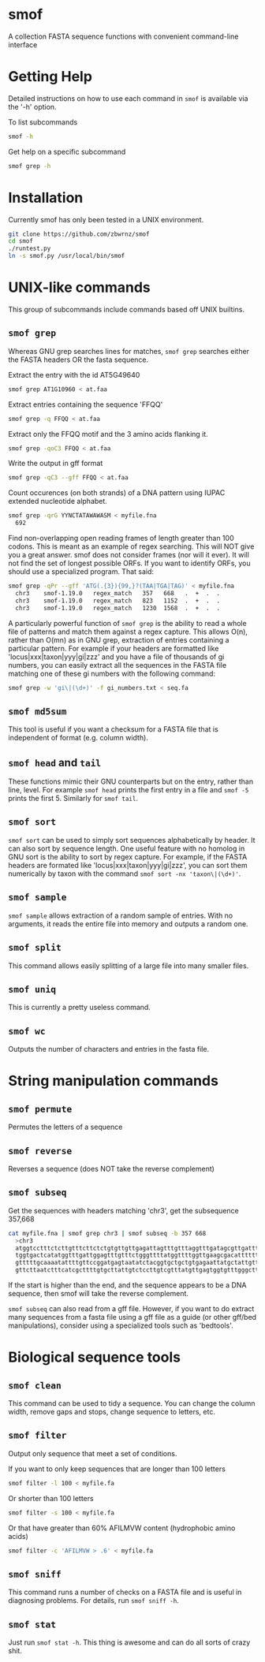 smof
====

A collection FASTA sequence functions with convenient command-line interface

Getting Help
============

Detailed instructions on how to use each command in `smof` is available via the
'-h' option.

To list subcommands

``` bash
smof -h
```

Get help on a specific subcommand

``` bash
smof grep -h
```

Installation
============

Currently smof has only been tested in a UNIX environment.

``` bash
git clone https://github.com/zbwrnz/smof
cd smof
./runtest.py
ln -s smof.py /usr/local/bin/smof
```

UNIX-like commands
==================

This group of subcommands include commands based off UNIX builtins.

## `smof grep`

Whereas GNU grep searches lines for matches, `smof grep` searches either the
FASTA headers OR the fasta sequence.

Extract the entry with the id AT5G49640

``` bash
smof grep AT1G10960 < at.faa
```

Extract entries containing the sequence 'FFQQ'

```bash
smof grep -q FFQQ < at.faa
```

Extract only the FFQQ motif and the 3 amino acids flanking it.
```bash
smof grep -qoC3 FFQQ < at.faa
```

Write the output in gff format
```bash
smof grep -qC3 --gff FFQQ < at.faa
```

Count occurences (on both strands) of a DNA pattern using IUPAC extended
nucleotide alphabet.
```bash
smof grep -qrG YYNCTATAWAWASM < myfile.fna
  692
```

Find non-overlapping open reading frames of length greater than 100 codons.
This is meant as an example of regex searching. This will NOT give you a great
answer. smof does not consider frames (nor will it ever). It will not find the
set of longest possible ORFs. If you want to identify ORFs, you should use a
specialized program. That said:

``` bash
smof grep -qPr --gff 'ATG(.{3}){99,}?(TAA|TGA|TAG)' < myfile.fna
  chr3    smof-1.19.0   regex_match   357   668   .  +  .  .
  chr3    smof-1.19.0   regex_match   823   1152  .  +  .  .
  chr3    smof-1.19.0   regex_match   1230  1568  .  +  .  .
```

A particularly powerful function of `smof grep` is the ability to read a whole
file of patterns and match them against a regex capture. This allows O(n),
rather than O(mn) as in GNU grep, extraction of entries containing a particular
pattern. For example if your headers are formatted like
'locus|xxx|taxon|yyy|gi|zzz' and you have a file of thousands of gi numbers,
you can easily extract all the sequences in the FASTA file matching one of
these gi numbers with the following command:

```bash
smof grep -w 'gi\|(\d+)' -f gi_numbers.txt < seq.fa
```

## `smof md5sum`

This tool is useful if you want a checksum for a FASTA file that is independent
of format (e.g. column width).

## `smof head` and `tail`

These functions mimic their GNU counterparts but on the entry, rather than
line, level. For example `smof head` prints the first entry in a file and `smof
-5` prints the first 5. Similarly for `smof tail`. 

## `smof sort`

`smof sort` can be used to simply sort sequences alphabetically by header. It
can also sort by sequence length. One useful feature with no homolog in GNU
sort is the ability to sort by regex capture. For example, if the FASTA headers
are formated like 'locus|xxx|taxon|yyy|gi|zzz', you can sort them numerically
by taxon with the command `smof sort -nx 'taxon\|(\d+)'`.

## `smof sample`

`smof sample` allows extraction of a random sample of entries. With no
arguments, it reads the entire file into memory and outputs a random one.

## `smof split`

This command allows easily splitting of a large file into many smaller files.

## `smof uniq`

This is currently a pretty useless command.

## `smof wc`

Outputs the number of characters and entries in the fasta file.

String manipulation commands
============================

## `smof permute`

Permutes the letters of a sequence

## `smof reverse`

Reverses a sequence (does NOT take the reverse complement)

## `smof subseq`

Get the sequences with headers matching 'chr3', get the subsequence 357,668

``` bash
cat myfile.fna | smof grep chr3 | smof subseq -b 357 668 
  >chr3
  atggtcctttctcttgtttcttctctgtgttgttgagattagtttgtttaggtttgatagcgttgattttggcctgcgtt
  tggtgactcatatggtttgattggagtttgtttctgggttttatggttttggttgaagcgacatttttttgtggaatatg
  gtttttgcaaaatattttgttccggatgagtaatatctacggtgctgctgtgagaattatgctattgttttgcaggtcct
  gttcttaatctttcatcgcttttgtgcttattgtctccttgtcgtttatgttgagtggtgtttgggctttag
```

If the start is higher than the end, and the sequence appears to be a DNA
sequence, then smof will take the reverse complement.

`smof subseq` can also read from a gff file. However, if you want to do extract
many sequences from a fasta file using a gff file as a guide (or other gff/bed
manipulations), consider using a specialized tools such as 'bedtools'.


Biological sequence tools
=========================

## `smof clean`

This command can be used to tidy a sequence. You can change the column width,
remove gaps and stops, change sequence to letters, etc.

## `smof filter`

Output only sequence that meet a set of conditions.

If you want to only keep sequences that are longer than 100 letters

```bash
smof filter -l 100 < myfile.fa
```

Or shorter than 100 letters

```bash
smof filter -s 100 < myfile.fa
```

Or that have greater than 60% AFILMVW content (hydrophobic amino acids)

```bash
smof filter -c 'AFILMVW > .6' < myfile.fa
```

## `smof sniff`

This command runs a number of checks on a FASTA file and is useful in
diagnosing problems. For details, run `smof sniff -h`.

## `smof stat`

Just run `smof stat -h`. This thing is awesome and can do all sorts of crazy
shit.
